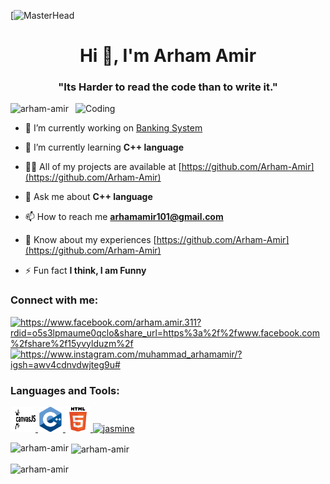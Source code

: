 [![MasterHead](https://cms-assets.themuse.com/media/lead/01212022-1047259374-coding-classes_scanrail.jpg)
<h1 align="center">Hi 👋, I'm Arham Amir</h1>
<h3 align="center">"Its Harder to read the code than to write it."</h3>
<img align="right" alt="Coding" width="400" src="https://giphy.com/gifs/DronaHQ-nocode-lowcode-dronahq-2QpnSwLwr9fkDtiN4m">

<p align="left"> <img src="https://komarev.com/ghpvc/?username=arham-amir&label=Profile%20views&color=0e75b6&style=flat" alt="arham-amir" /> </p>

- 🔭 I’m currently working on [Banking System](https://github.com/Arham-Amir/Lab-Project)

- 🌱 I’m currently learning **C++ language**

- 👨‍💻 All of my projects are available at [https://github.com/Arham-Amir](https://github.com/Arham-Amir)

- 💬 Ask me about **C++ language**

- 📫 How to reach me **arhamamir101@gmail.com**

- 📄 Know about my experiences [https://github.com/Arham-Amir](https://github.com/Arham-Amir)

- ⚡ Fun fact **I think, I am Funny**

<h3 align="left">Connect with me:</h3>
<p align="left">
<a href="https://fb.com/https://www.facebook.com/arham.amir.311?rdid=o5s3lpmaume0qclo&share_url=https%3a%2f%2fwww.facebook.com%2fshare%2f15yvylduzm%2f" target="blank"><img align="center" src="https://raw.githubusercontent.com/rahuldkjain/github-profile-readme-generator/master/src/images/icons/Social/facebook.svg" alt="https://www.facebook.com/arham.amir.311?rdid=o5s3lpmaume0qclo&share_url=https%3a%2f%2fwww.facebook.com%2fshare%2f15yvylduzm%2f" height="30" width="40" /></a>
<a href="https://instagram.com/https://www.instagram.com/muhammad_arhamamir/?igsh=awv4cdnvdwjteg9u#" target="blank"><img align="center" src="https://raw.githubusercontent.com/rahuldkjain/github-profile-readme-generator/master/src/images/icons/Social/instagram.svg" alt="https://www.instagram.com/muhammad_arhamamir/?igsh=awv4cdnvdwjteg9u#" height="30" width="40" /></a>
</p>

<h3 align="left">Languages and Tools:</h3>
<p align="left"> <a href="https://canvasjs.com" target="_blank" rel="noreferrer"> <img src="https://raw.githubusercontent.com/Hardik0307/Hardik0307/master/assets/canvasjs-charts.svg" alt="canvasjs" width="40" height="40"/> </a> <a href="https://www.w3schools.com/cpp/" target="_blank" rel="noreferrer"> <img src="https://raw.githubusercontent.com/devicons/devicon/master/icons/cplusplus/cplusplus-original.svg" alt="cplusplus" width="40" height="40"/> </a> <a href="https://www.w3.org/html/" target="_blank" rel="noreferrer"> <img src="https://raw.githubusercontent.com/devicons/devicon/master/icons/html5/html5-original-wordmark.svg" alt="html5" width="40" height="40"/> </a> <a href="https://jasmine.github.io/" target="_blank" rel="noreferrer"> <img src="https://www.vectorlogo.zone/logos/jasmine/jasmine-icon.svg" alt="jasmine" width="40" height="40"/> </a> </p>

<p><img align="left" src="https://github-readme-stats.vercel.app/api/top-langs?username=arham-amir&show_icons=true&locale=en&layout=compact" alt="arham-amir" /></p>

<p>&nbsp;<img align="center" src="https://github-readme-stats.vercel.app/api?username=arham-amir&show_icons=true&locale=en" alt="arham-amir" /></p>

<p><img align="center" src="https://github-readme-streak-stats.herokuapp.com/?user=arham-amir&" alt="arham-amir" /></p>
